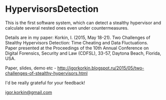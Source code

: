 # HypervisorsDetection
This is the first software system, which can detect a stealthy hypervisor and calculate several nested ones even under countermeasures.

Details are in my paper:
Korkin, I. (2015, May 18-21). Two Challenges of Stealthy Hypervisors Detection: Time Cheating and Data Fluctuations. Paper presented at the Proceedings of the 10th Annual Conference on Digital Forensics, Security and Law (CDFSL), 33-57, Daytona Beach, Florida, USA.

Paper, slides, demo etc - http://igorkorkin.blogspot.ru/2015/05/two-challenges-of-stealthy-hypervisors.html 

I'd be really grateful for your feedback!

igor.korkin@gmail.com
